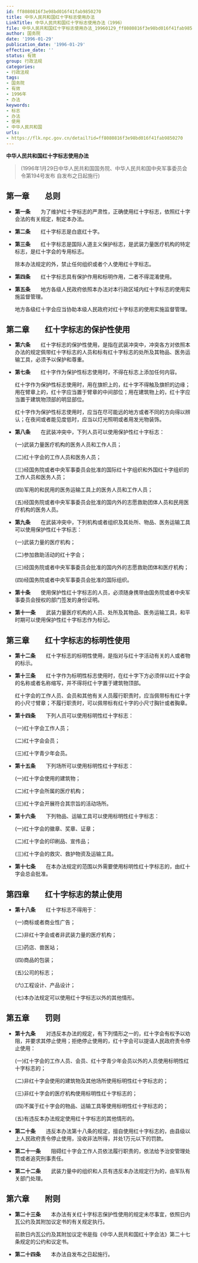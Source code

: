 ```yaml
---
id: ff8080816f3e98bd016f41fab9850270
title: 中华人民共和国红十字标志使用办法
LinkTitle: 中华人民共和国红十字标志使用办法（1996）
file: 中华人民共和国红十字标志使用办法_19960129_ff8080816f3e98bd016f41fab9850270.docx
author: 国务院
date: '1996-01-29'
publication_date: '1996-01-29'
effective_date: ''
status: 有效
group: 行政法规
categories:
- 行政法规
tags:
- 国务院
- 有效
- 1996年
- 办法
keywords:
- 标志
- 办法
- 使用
- 中华人民共和国
urls:
- https://flk.npc.gov.cn/detail?id=ff8080816f3e98bd016f41fab9850270
---
```


**中华人民共和国红十字标志使用办法**

> (1996年1月29日中华人民共和国国务院、中华人民共和国中央军事委员会令第194号发布 自发布之日起施行)

## 第一章　　总则

- **第一条**　　为了维护红十字标志的严肃性，正确使用红十字标志，依照红十字会法的有关规定，制定本办法。

- **第二条**　　红十字标志是白底红十字。

- **第三条**　　红十字标志是国际人道主义保护标志，是武装力量医疗机构的特定标志，是红十字会的专用标志。

  除本办法规定的外，禁止任何组织或者个人使用红十字标志。

- **第四条**　　红十字标志具有保护作用和标明作用，二者不得混淆使用。

- **第五条**　　地方各级人民政府依照本办法对本行政区域内红十字标志的使用实施监督管理。

  地方各级红十字会应当协助本级人民政府对红十字标志的使用实施监督管理。

## 第二章　　红十字标志的保护性使用

- **第六条**　　红十字标志的保护性使用，是指在武装冲突中，冲突各方对依照本办法的规定佩带红十字标志的人员和标有红十字标志的处所及其物品、医务运输工具，必须予以保护和尊重。

- **第七条**　　红十字作为保护性标志使用时，不得在标志上添加任何内容。

  红十字作为保护性标志使用时，用在旗帜上的，红十字不得触及旗帜的边缘；用在臂章上的，红十字应当置于臂章的中间部位；用在建筑物上的，红十字应当置于建筑物顶部的明显部位。

  红十字作为保护性标志使用时，应当在尽可能远的地方或者不同的方向得以辨认；在夜间或者能见度低时，应当以灯光照明或者用发光物装饰。

- **第八条**　　在武装冲突中，下列人员可以使用保护性红十字标志：

  (一)武装力量医疗机构的医务人员和工作人员；

  (二)红十字会的工作人员和医务人员；

  (三)经国务院或者中央军事委员会批准的国际红十字组织和外国红十字组织的工作人员和医务人员；

  (四)军用的和民用的医务运输工具上的医务人员和工作人员；

  (五)经国务院或者中央军事委员会批准的国内外的志愿救助团体人员和民用医疗机构的医务人员。

- **第九条**　　在武装冲突中，下列机构或者组织及其处所、物品、医务运输工具可以使用保护性红十字标志：

  (一)武装力量的医疗机构；

  (二)参加救助活动的红十字会；

  (三)经国务院或者中央军事委员会批准的国内外的志愿救助团体和医疗机构；

  (四)经国务院或者中央军事委员会批准的国际组织。

- **第十条**　　使用保护性红十字标志的人员，必须随身携带由国务院或者中央军事委员会授权的部门签发的身份证明。

- **第十一条**　　武装力量医疗机构的人员、处所及其物品、医务运输工具，和平时期可以使用保护性红十字标志作为标记。

## 第三章　　红十字标志的标明性使用

- **第十二条**　　红十字标志的标明性使用，是指对与红十字活动有关的人或者物的标示。

- **第十三条**　　红十字作为标明性标志使用时，在红十字下方必须伴以红十字会的名称或者名称缩写，并不得将红十字置于建筑物顶部。

  红十字会的工作人员、会员和其他有关人员履行职责时，应当佩带标有红十字的小尺寸臂章；不履行职责时，可以佩带标有红十字的小尺寸胸针或者胸章。

- **第十四条**　　下列人员可以使用标明性红十字标志：

  (一)红十字会工作人员；

  (二)红十字会会员；

  (三)红十字青少年会员。

- **第十五条**　　下列场所可以使用标明性红十字标志：

  (一)红十字会使用的建筑物；

  (二)红十字会所属的医疗机构；

  (三)红十字会开展符合其宗旨的活动场所。

- **第十六条**　　下列物品、运输工具可以使用标明性红十字标志：

  (一)红十字会的徽章、奖章、证章；

  (二)红十字会的印刷品、宣传品；

  (三)红十字会的救灾、救护物资及运输工具。

- **第十七条**　　在本办法规定的范围以外需要使用标明性红十字标志的，由红十字会总会批准。

## 第四章　　红十字标志的禁止使用

- **第十八条**　　红十字标志不得用于：

  (一)商标或者商业性广告；

  (二)非红十字会或者非武装力量的医疗机构；

  (三)药店、兽医站；

  (四)商品的包装；

  (五)公司的标志；

  (六)工程设计、产品设计；

  (七)本办法规定可以使用红十字标志以外的其他情形。

## 第五章　　罚则

- **第十九条**　　对违反本办法的规定，有下列情形之一的，红十字会有权予以劝阻，并要求其停止使用；拒绝停止使用的，红十字会可以提请人民政府责令停止使用：

  (一)红十字会的工作人员、会员、红十字青少年会员以外的人员使用标明性红十字标志的；

  (二)非红十字会使用的建筑物及其他场所使用标明性红十字标志的；

  (三)非红十字会的医疗机构使用标明性红十字标志的；

  (四)不属于红十字会的物品、运输工具等使用标明性红十字标志的；

  (五)有违反本办法规定使用红十字标志的其他情形的。

- **第二十条**　　违反本办法第十八条的规定，擅自使用红十字标志的，由县级以上人民政府责令停止使用，没收非法所得，并处1万元以下的罚款。

- **第二十一条**　　阻碍红十字会工作人员依法履行职责的，依法给予治安管理处罚或者追究刑事责任。

- **第二十二条**　　武装力量中的组织和人员有违反本办法规定行为的，由军队有关部门处理。

## 第六章　　附则

- **第二十三条**　　本办法有关红十字标志保护性使用的规定未尽事宜，依照日内瓦公约及其附加议定书的有关规定执行。

  前款日内瓦公约及其附加议定书是指《中华人民共和国红十字会法》第二十七条规定的公约和议定书。

- **第二十四条**　　本办法自发布之日起施行。
